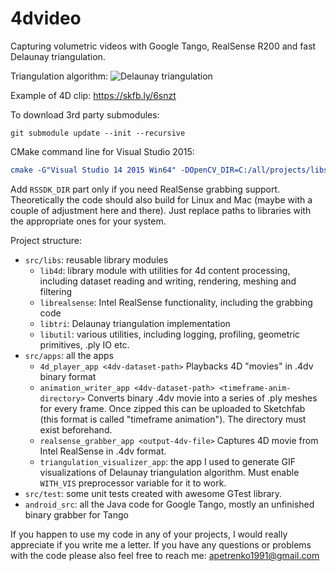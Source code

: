# 4dvideo

Capturing volumetric videos with Google Tango, RealSense R200 and fast Delaunay triangulation.

Triangulation algorithm:
![Delaunay triangulation](https://github.com/alex-petrenko/4dvideo/blob/master/misc/triangulation.gif?raw=true)

Example of 4D clip: https://skfb.ly/6snzt

To download 3rd party submodules:

```
git submodule update --init --recursive
```

CMake command line for Visual Studio 2015:

```cmake
cmake -G"Visual Studio 14 2015 Win64" -DOpenCV_DIR=C:/all/projects/libs/opencv-3.2.0/build/install -DGLFW_ROOT_DIR=C:/all/projects/libs/glfw-3.2.1.bin.WIN64 -DGLEW_LIBRARY=C:/all/projects/libs/glew-2.0.0/lib/Release/x64/glew32.lib -DGLEW_INCLUDE_DIR=C:/all/projects/libs/glew-2.0.0/include -DRSSDK_DIR="C:/Program Files (x86)/Intel/RSSDK" ../..
```

Add `RSSDK_DIR` part only if you need RealSense grabbing support.
Theoretically the code should also build for Linux and Mac (maybe with a couple of adjustment here and there). Just replace paths to libraries with the appropriate ones for your system.

Project structure:
* `src/libs`: reusable library modules
  * `lib4d`: library module with utilities for 4d content processing, including dataset reading and writing, rendering, meshing and filtering
  * `librealsense`: Intel RealSense functionality, including the grabbing code
  * `libtri`: Delaunay triangulation implementation
  * `libutil`: various utilities, including logging, profiling, geometric primitives, .ply IO etc.
* `src/apps`: all the apps
  * `4d_player_app <4dv-dataset-path>` Playbacks 4D "movies" in .4dv binary format
  * `animation_writer_app <4dv-dataset-path> <timeframe-anim-directory>` Converts binary .4dv movie into a series of .ply meshes for every frame. Once zipped this can be uploaded to Sketchfab (this format is called "timeframe animation"). The directory must exist beforehand.
  * `realsense_grabber_app <output-4dv-file>` Captures 4D movie from Intel RealSense in .4dv format.
  * `triangulation_visualizer_app`: the app I used to generate GIF visualizations of Delaunay triangulation algorithm. Must enable `WITH_VIS` preprocessor variable for it to work.
* `src/test`: some unit tests created with awesome GTest library.
* `android_src`: all the Java code for Google Tango, mostly an unfinished binary grabber for Tango

If you happen to use my code in any of your projects, I would really appreciate if you write me a letter.
If you have any questions or problems with the code please also feel free to reach me: apetrenko1991@gmail.com

